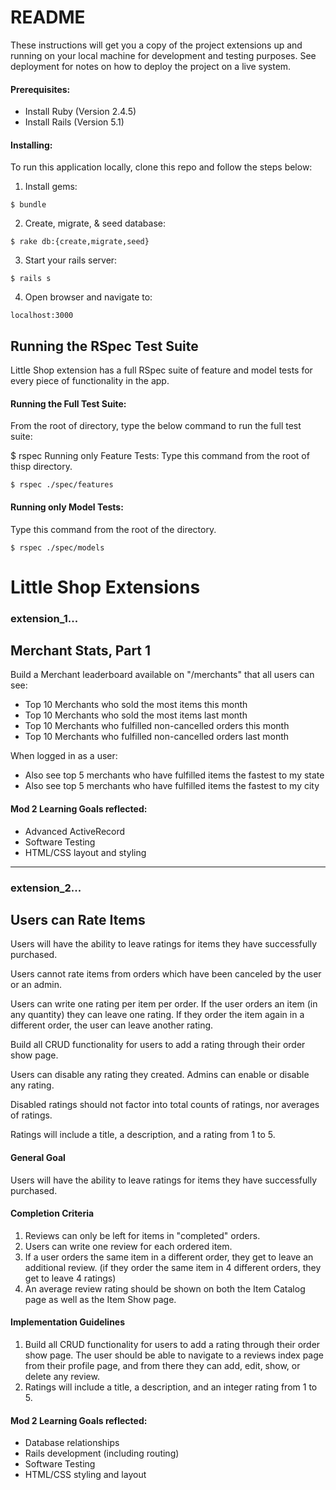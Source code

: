 # README

These instructions will get you a copy of the project extensions up and running on your local machine for development and testing purposes. See deployment for notes on how to deploy the project on a live system.

#### Prerequisites:
* Install Ruby (Version 2.4.5)
* Install Rails (Version 5.1)

#### Installing:
To run this application locally, clone this repo and follow the steps below:

1) Install gems:
```
$ bundle
```


2) Create, migrate, & seed database:
```
$ rake db:{create,migrate,seed}
```


3) Start your rails server:
```
$ rails s
```


4) Open browser and navigate to:
```
localhost:3000
```

## Running the RSpec Test Suite

Little Shop extension has a full RSpec suite of feature and model tests for every piece of functionality in the app.

#### Running the Full Test Suite:
From the root of directory, type the below command to run the full test suite:

$ rspec
Running only Feature Tests:
Type this command from the root of thisp directory.

```
$ rspec ./spec/features
```

#### Running only Model Tests:

Type this command from the root of the directory.
```
$ rspec ./spec/models
```

# Little Shop Extensions

### extension_1...

## Merchant Stats, Part 1

Build a Merchant leaderboard available on "/merchants" that all users can see:

- Top 10 Merchants who sold the most items this month
- Top 10 Merchants who sold the most items last month
- Top 10 Merchants who fulfilled non-cancelled orders this month
- Top 10 Merchants who fulfilled non-cancelled orders last month

When logged in as a user:

- Also see top 5 merchants who have fulfilled items the fastest to my state
- Also see top 5 merchants who have fulfilled items the fastest to my city

#### Mod 2 Learning Goals reflected:

- Advanced ActiveRecord
- Software Testing
- HTML/CSS layout and styling

---

### extension_2...

## Users can Rate Items

Users will have the ability to leave ratings for items they have successfully purchased.

Users cannot rate items from orders which have been canceled by the user or an admin.

Users can write one rating per item per order. If the user orders an item (in any quantity) they can leave one rating. If they order the item again in a different order, the user can leave another rating.

Build all CRUD functionality for users to add a rating through their order show page.

Users can disable any rating they created. Admins can enable or disable any rating.

Disabled ratings should not factor into total counts of ratings, nor averages of ratings.

Ratings will include a title, a description, and a rating from 1 to 5.

#### General Goal

Users will have the ability to leave ratings for items they have successfully purchased.

#### Completion Criteria

1. Reviews can only be left for items in "completed" orders.
2. Users can write one review for each ordered item.
3. If a user orders the same item in a different order, they get to leave an additional review. (if they order the same item in 4 different orders, they get to leave 4 ratings)
4. An average review rating should be shown on both the Item Catalog page as well as the Item Show page.

#### Implementation Guidelines

1. Build all CRUD functionality for users to add a rating through their order show page. The user should be able to navigate to a reviews index page from their profile page, and from there they can add, edit, show, or delete any review.
2. Ratings will include a title, a description, and an integer rating from 1 to 5.

#### Mod 2 Learning Goals reflected:

- Database relationships
- Rails development (including routing)
- Software Testing
- HTML/CSS styling and layout
